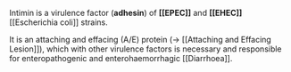 Intimin is a virulence factor (**adhesin**) of **[[EPEC]]** and **[[EHEC]]** [[Escherichia coli]] strains. 

It is an attaching and effacing (A/E) protein (-> [[Attaching and Effacing Lesion]]), which with other virulence factors is necessary and responsible for enteropathogenic and enterohaemorrhagic [[Diarrhoea]].